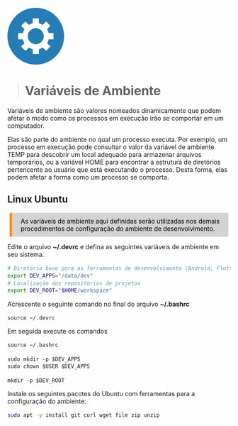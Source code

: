 <p><img src="../images/env.png" width=128 /></p>

># **Variáveis de Ambiente**

Variáveis de ambiente são valores nomeados dinamicamente que podem afetar o modo como os processos em execução irão se comportar em um computador.

Elas são parte do ambiente no qual um processo executa. Por exemplo, um processo em execução pode consultar o valor da variável de ambiente TEMP para descobrir um local adequado para armazenar arquivos temporários, ou a variável HOME para encontrar a estrutura de diretórios pertencente ao usuário que está executando o processo. Desta forma, elas podem afetar a forma como um processo se comporta.


## Linux Ubuntu

<div style="color: black; background-color: lightgrey; margin: 10px 5px; vertical-align: middle; padding:10px 10px 10px 20px; border-radius: 2px; border-left: 5px solid darkorange">
As variáveis de ambiente aqui definidas serão utilizadas nos demais procedimentos de configuração do ambiente de desenvolvimento.
</div>


Edite o arquivo **~/.devrc** e defina as seguintes variáveis de ambiente em seu sistema.
~~~bash
# Diretório base para as ferramentas de desenvolvimento (Android, Flutter, Node.JS, etc)
export DEV_APPS="/data/dev"
# Localização dos repositórios de projetos
export DEV_ROOT="$HOME/workspace"
~~~

Acrescente o seguinte comando no final do arquivo **~/.bashrc**
~~~
source ~/.devrc
~~~

Em seguida execute os comandos
~~~
source ~/.bashrc

sudo mkdir -p $DEV_APPS
sudo chown $USER $DEV_APPS

mkdir -p $DEV_ROOT
~~~

Instale os seguintes pacotes do Ubuntu com ferramentas para a configuração do ambiente:
~~~bash
sudo apt -y install git curl wget file zip unzip
~~~
